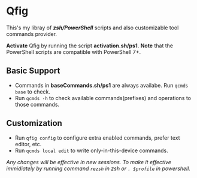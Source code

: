 # Qfig

This's my libray of ***zsh/PowerShell*** scripts and also customizable tool commands provider.

**Activate** Qfig by running the script **activation.sh/ps1**.
**Note** that the PowerShell scripts are compatible with PowerShell 7+.

## Basic Support
- Commands in **baseCommands.sh/ps1** are always availabe. Run `qcmds base` to check.
- Run `qcmds -h` to check available commands(prefixes) and operations to those commands.
## Customization
- Run `qfig config` to configure extra enabled commands, prefer text editor, etc. 
- Run `qcmds local edit` to write only-in-this-device commands.

*Any changes will be effective in new sessions. To make it effective immidiately by running command `rezsh` in zsh or `. $profile` in powershell.*
